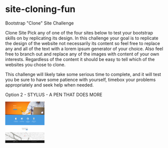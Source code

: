 # site-cloning-fun
Bootstrap "Clone" Site Challenge

Clone Site
Pick any of one of the four sites below to test your bootstrap skills on by replicating its design. In this challenge your goal is to replicate the design of the website not necessarily its content so feel free to replace any and all of the text with a lorem ipsum generator of your choice. Also feel free to branch out and replace any of the images with content of your own interests. Regardless of the content it should be easy to tell which of the websites you chose to clone.

This challenge will likely take some serious time to complete, and it will test you be sure to have some patience with yourself, timebox your problems appropriately and seek help when needed.

Option 2 - STYLUS - A PEN THAT DOES MORE

<img src="cloning-fun-challenge.png" width="125">
